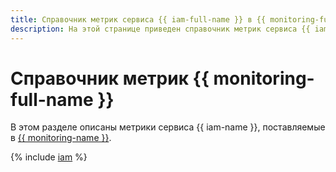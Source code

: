 ```yaml
---
title: Справочник метрик сервиса {{ iam-full-name }} в {{ monitoring-full-name }}
description: На этой странице приведен справочник метрик сервиса {{ iam-name }}, поставляемых в {{ monitoring-full-name }}.
---
```


# Справочник метрик {{ monitoring-full-name }}

В этом разделе описаны метрики сервиса {{ iam-name }}, поставляемые в [{{ monitoring-name }}](../monitoring/).

{% include [iam](../_includes/monitoring/metrics-ref/iam.md) %}